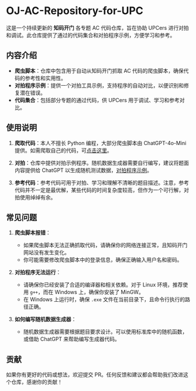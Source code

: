 # OJ-AC-Repository-for-UPC

这是一个持续更新的 **知码开门** 各专题 AC 代码仓库，旨在协助 UPCers 进行对拍和调试。此仓库提供了通过的代码集合和对拍程序示例，方便学习和参考。

## 内容介绍

- **爬虫脚本**：仓库中包含用于自动从知码开门抓取 AC 代码的爬虫脚本，确保代码的参考性和实用性。
- **对拍程序示例**：提供一个对拍工具示例，支持程序的自动对比，以便识别和修复潜在错误。
- **代码集合**：包括部分专题的通过代码，供 UPCers 用于调试、学习和参考对比。

## 使用说明

1. **爬取代码**：本人不擅长 Python 编程，大部分爬虫脚本由 ChatGPT-4o-Mini 提供。如需爬取自己的代码，可[点击这里](docs/Crawler.md)。

2. **对拍**：仓库中提供对拍示例程序。随机数据生成器需要自行编写，建议将题面内容提供给 ChatGPT 以生成随机测试数据，[对拍程序示例](docs/Pair_debugging.md)。

3. **参考代码**：参考代码可用于对拍、学习和理解不清晰的题目描述。注意，参考代码并不一定是最优解，某些代码的时间复杂度较高，但作为一个可行解，对拍使用绰绰有余。

## 常见问题

1. **爬虫脚本报错**：
   - 如果爬虫脚本无法正确抓取代码，请确保你的网络连接正常，且知码开门网站没有发生变化。
   - 你可能需要修改爬虫脚本中的登录信息，确保正确输入用户名和密码。

2. **对拍程序无法运行**：
   - 请确保你已经安装了合适的编译器和相关依赖。对于 Linux 环境，推荐使用 `g++`，而在 Windows 上，确保你安装了 MinGW。
   - 在 Windows 上运行时，确保 `.exe` 文件在当前目录下，且命令行执行的路径正确。

3. **如何编写随机数据生成器**：
   - 随机数据生成器需要根据题目要求设计。可以使用标准库中的随机函数，或借助 ChatGPT 来帮助编写生成器代码。

## 贡献

如果你有更好的代码或想法，欢迎提交 PR。任何反馈和建议都会帮助我们改进这个仓库，感谢你的贡献！
